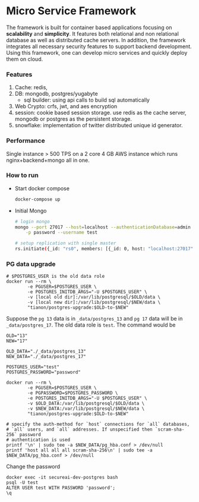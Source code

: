 # Micro Service Framework
The framework is built for container based applications focusing on **scalability**
and **simplicity**. It features both
relational and non relational database as well as distributed cache servers.
In addition, the framework integrates all necessary security features to support
backend development. Using this framework, one can develop micro services
and quickly deploy them on cloud.


### Features
1. Cache: redis,
2. DB: mongodb, postgres/yugabyte
   * sql builder: using api calls to build sql automatically  
3. Web Crypto: crfs, jwt, and aes encryption
4. session: cookie based session storage. use redis as the cache server,
   mongodb or postgres as the persistent storage.
5. snowflake: implementation of twitter distributed unique id generator.

### Performance
Single instance > 500 TPS on a 2 core 4 GB AWS instance which
runs nginx+backend+mongo all in one.

### How to run
- Start docker compose
    ```bash
    docker-compose up
    ```

- Initial Mongo
    ```bash
    # login mongo
    mongo --port 27017 --host=localhost --authenticationDatabase=admin \
        -p password --username test
    ```

    ```bash
    # setup replication with single master
    rs.initiate({_id: "rs0", members: [{_id: 0, host: "localhost:27017"}] })
    ```


### PG data upgrade

```
# $POSTGRES_USER is the old data role
docker run --rm \
        -e PGUSER=$POSTGRES_USER \
        -e POSTGRES_INITDB_ARGS="-U $POSTGRES_USER" \
        -v [local old dir]:/var/lib/postgresql/$OLD/data \
        -v [local new dir]:/var/lib/postgresql/$NEW/data \
        "tianon/postgres-upgrade:$OLD-to-$NEW"
```

Suppose the `pg 13` data is in `_data/postgres_13` and `pg 17` data will be
in `_data/postgres_17`. The old data role is `test`. The command would be

```
OLD="13"
NEW="17"

OLD_DATA="./_data/postgres_13"
NEW_DATA="./_data/postgres_17"

POSTGRES_USER="test"
POSTGRES_PASSWORD="password"

docker run --rm \
        -e PGUSER=$POSTGRES_USER \
        -e PGPASSWORD=$POSTGRES_PASSWORD \
        -e POSTGRES_INITDB_ARGS="-U $POSTGRES_USER" \
        -v $OLD_DATA:/var/lib/postgresql/$OLD/data \
        -v $NEW_DATA:/var/lib/postgresql/$NEW/data \
        "tianon/postgres-upgrade:$OLD-to-$NEW"

# specify the auth-method for `host` connections for `all` databases,
# `all` users, and `all` addresses. If unspecified then `scram-sha-256` password
# authentication⁠ is used 
printf '\n' | sudo tee -a $NEW_DATA/pg_hba.conf > /dev/null
printf 'host all all all scram-sha-256\n' | sudo tee -a $NEW_DATA/pg_hba.conf > /dev/null
```

Change the password

```
docker exec -it secureai-dev-postgres bash
psql -U test
ALTER USER test WITH PASSWORD 'password';
\q
```